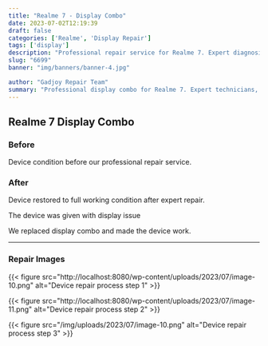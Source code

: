 ```yaml
---
title: "Realme 7 - Display Combo"
date: 2023-07-02T12:19:39
draft: false
categories: ['Realme', 'Display Repair']
tags: ['display']
description: "Professional repair service for Realme 7. Expert diagnosis and quality repairs in Bangalore."
slug: "6699"
banner: "img/banners/banner-4.jpg"

author: "Gadjoy Repair Team"
summary: "Professional display combo for Realme 7. Expert technicians, quality parts, warranty included."
---
```


## Realme 7 Display Combo

### Before

Device condition before our professional repair service.

### After

Device restored to full working condition after expert repair.

The device was given with display issue

We replaced display combo and made the device work.

---

### Repair Images

{{< figure src="http://localhost:8080/wp-content/uploads/2023/07/image-10.png" alt="Device repair process step 1" >}}

{{< figure src="http://localhost:8080/wp-content/uploads/2023/07/image-11.png" alt="Device repair process step 2" >}}

{{< figure src="/img/uploads/2023/07/image-10.png" alt="Device repair process step 3" >}}

